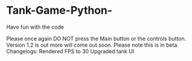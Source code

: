 # Tank-Game-Python-
Have fun with the code

Please once again DO NOT press the Main button or the controls button.
Version 1.2 is out more will come out soon. Please note this is in beta.
Changelogs: Rendered FPS to 30
Upgraded tank UI
